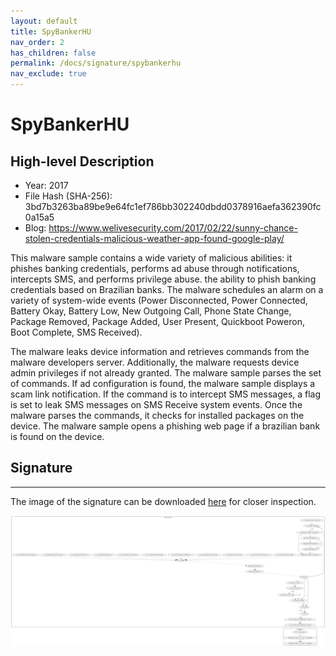 ```yaml
---
layout: default
title: SpyBankerHU
nav_order: 2
has_children: false
permalink: /docs/signature/spybankerhu
nav_exclude: true
---
```


# SpyBankerHU

## High-level Description

* Year: 2017
* File Hash (SHA-256): 3bd7b3263ba89be9e64fc1ef786bb302240dbdd0378916aefa362390fc0a15a5
* Blog: https://www.welivesecurity.com/2017/02/22/sunny-chance-stolen-credentials-malicious-weather-app-found-google-play/

This malware sample contains a wide variety of malicious abilities: it phishes banking credentials, performs ad abuse through notifications, intercepts SMS, and performs privilege abuse. the ability to phish banking credentials based on Brazilian banks. The malware schedules an alarm on a variety of system-wide events (Power Disconnected, Power Connected, Battery Okay, Battery Low, New Outgoing Call, Phone State Change, Package Removed, Package Added, User Present, Quickboot Poweron, Boot Complete, SMS Received). 

The malware leaks device information and retrieves commands from the malware developers server. Additionally, the malware requests device admin privileges if not already granted. The malware sample parses the set of commands. If ad configuration is found, the malware sample displays a scam link notification. If the command is to intercept SMS messages, a flag is set to leak SMS messages on SMS Receive system events. Once the malware parses the commands, it checks for installed packages on the device. The malware sample opens a phishing web page if a brazilian bank is found on the device.

## Signature
---

The image of the signature can be downloaded [here](../../img/signatures/spybankerhu.png) for closer inspection.

![](../../img/signatures/spybankerhu.png)